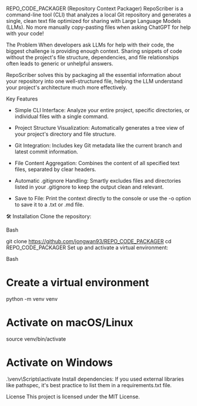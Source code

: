 REPO_CODE_PACKAGER (Repository Context Packager)
RepoScriber is a command-line tool (CLI) that analyzes a local Git repository and generates a single, clean text file optimized for sharing with Large Language Models (LLMs). No more manually copy-pasting files when asking ChatGPT for help with your code!

The Problem
When developers ask LLMs for help with their code, the biggest challenge is providing enough context. Sharing snippets of code without the project's file structure, dependencies, and file relationships often leads to generic or unhelpful answers.

RepoScriber solves this by packaging all the essential information about your repository into one well-structured file, helping the LLM understand your project's architecture much more effectively.

Key Features
- Simple CLI Interface: Analyze your entire project, specific directories, or individual files with a single command.

- Project Structure Visualization: Automatically generates a tree view of your project's directory and file structure.

- Git Integration: Includes key Git metadata like the current branch and latest commit information.

- File Content Aggregation: Combines the content of all specified text files, separated by clear headers.

- Automatic .gitignore Handling: Smartly excludes files and directories listed in your .gitignore to keep the output clean and relevant.

- Save to File: Print the context directly to the console or use the -o option to save it to a .txt or .md file.

🛠️ Installation
Clone the repository:

Bash

git clone https://github.com/jongwan93/REPO_CODE_PACKAGER
cd REPO_CODE_PACKAGER
Set up and activate a virtual environment:

Bash

# Create a virtual environment
python -m venv venv
# Activate on macOS/Linux
source venv/bin/activate
# Activate on Windows
.\venv\Scripts\activate
Install dependencies:
If you used external libraries like pathspec, it's best practice to list them in a requirements.txt file.



License
This project is licensed under the MIT License.

